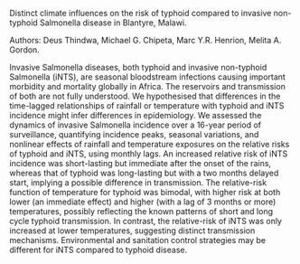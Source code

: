 Distinct climate influences on the risk of typhoid compared to invasive non-typhoid Salmonella disease in Blantyre, Malawi.

Authors: Deus Thindwa, Michael G. Chipeta, Marc Y.R. Henrion, Melita A. Gordon.


Invasive Salmonella diseases, both typhoid and invasive non-typhoid Salmonella (iNTS), are seasonal bloodstream infections causing important morbidity and mortality globally in Africa. The reservoirs and transmission of both are not fully understood. We hypothesised that differences in the time-lagged relationships of rainfall or temperature with typhoid and iNTS incidence might infer differences in epidemiology. We assessed the dynamics of invasive Salmonella incidence over a 16-year period of surveillance, quantifying incidence peaks, seasonal variations, and nonlinear effects of rainfall and temperature exposures on the relative risks of typhoid and iNTS, using monthly lags. An increased relative risk of iNTS incidence was short-lasting but immediate after the onset of the rains, whereas that of typhoid was long-lasting but with a two months delayed start, implying a possible difference in transmission. The relative-risk function of temperature for typhoid was bimodal, with higher risk at both lower (an immediate effect) and higher (with a lag of 3 months or more) temperatures, possibly reflecting the known patterns of short and long cycle typhoid transmission. In contrast, the relative-risk of iNTS was only increased at lower temperatures, suggesting distinct transmission mechanisms. Environmental and sanitation control strategies may be different for iNTS compared to typhoid disease.

